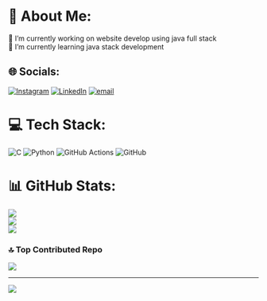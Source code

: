 # 💫 About Me:
🔭 I’m currently working on website develop using java full stack<br>🌱 I’m currently learning java stack development<br>


## 🌐 Socials:
[![Instagram](https://img.shields.io/badge/Instagram-%23E4405F.svg?logo=Instagram&logoColor=white)](https://instagram.com/gagan_chodipalli) [![LinkedIn](https://img.shields.io/badge/LinkedIn-%230077B5.svg?logo=linkedin&logoColor=white)](https://linkedin.com/in/www.linkedin.com/in/gagan-chodipalli) [![email](https://img.shields.io/badge/Email-D14836?logo=gmail&logoColor=white)](mailto:chodipalligagan@gmail.com) 

# 💻 Tech Stack:
![C](https://img.shields.io/badge/c-%2300599C.svg?style=for-the-badge&logo=c&logoColor=white) ![Python](https://img.shields.io/badge/python-3670A0?style=for-the-badge&logo=python&logoColor=ffdd54) ![GitHub Actions](https://img.shields.io/badge/github%20actions-%232671E5.svg?style=for-the-badge&logo=githubactions&logoColor=white) ![GitHub](https://img.shields.io/badge/github-%23121011.svg?style=for-the-badge&logo=github&logoColor=white)
# 📊 GitHub Stats:
![](https://github-readme-stats.vercel.app/api?username=gagan19-hub&theme=transparent&hide_border=true&include_all_commits=true&count_private=false)<br/>
![](https://nirzak-streak-stats.vercel.app/?user=gagan19-hub&theme=transparent&hide_border=true)<br/>
![](https://github-readme-stats.vercel.app/api/top-langs/?username=gagan19-hub&theme=transparent&hide_border=true&include_all_commits=true&count_private=false&layout=compact)

### 🔝 Top Contributed Repo
![](https://github-contributor-stats.vercel.app/api?username=gagan19-hub&limit=5&theme=dark&combine_all_yearly_contributions=true)

---
[![](https://visitcount.itsvg.in/api?id=gagan19-hub&icon=4&color=1)](https://visitcount.itsvg.in)

<!-- Proudly created with GPRM ( https://gprm.itsvg.in ) -->

